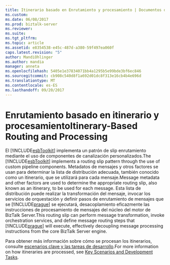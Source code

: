 ```yaml
---
title: Itinerario basado en Enrutamiento y procesamiento | Documentos de Microsoft
ms.custom: 
ms.date: 06/08/2017
ms.prod: biztalk-server
ms.reviewer: 
ms.suite: 
ms.tgt_pltfrm: 
ms.topic: article
ms.assetid: e8354538-e45c-487d-a380-59f497ea060f
caps.latest.revision: "5"
author: MandiOhlinger
ms.author: mandia
manager: anneta
ms.openlocfilehash: 5405e1e37834071bb4a1295b5e99bde3bf6ec846
ms.sourcegitcommit: cb908c540d8f1a692d01dc8f313e16cb4b4e696d
ms.translationtype: MT
ms.contentlocale: es-ES
ms.lasthandoff: 09/20/2017
---
```

# <a name="itinerary-based-routing-and-processing"></a><span data-ttu-id="9b22d-102">Enrutamiento basado en itinerario y procesamiento</span><span class="sxs-lookup"><span data-stu-id="9b22d-102">Itinerary-Based Routing and Processing</span></span>
<span data-ttu-id="9b22d-103">El [!INCLUDE[esbToolkit](../includes/esbtoolkit-md.md)] implementa un patrón de slip enrutamiento mediante el uso de componentes de canalización personalizados.</span><span class="sxs-lookup"><span data-stu-id="9b22d-103">The [!INCLUDE[esbToolkit](../includes/esbtoolkit-md.md)] implements a routing slip pattern through the use of custom pipeline components.</span></span> <span data-ttu-id="9b22d-104">Metadatos de mensajes y otros factores se usan para determinar la lista de distribución adecuada, también conocido como un itinerario, que se utilizará para cada mensaje.</span><span class="sxs-lookup"><span data-stu-id="9b22d-104">Message metadata and other factors are used to determine the appropriate routing slip, also known as an itinerary, to be used for each message.</span></span> <span data-ttu-id="9b22d-105">Esta lista de distribución puede realizar la transformación del mensaje, invocar los servicios de orquestación y definir pasos de enrutamiento de mensajes que se [!INCLUDE[prague](../includes/prague-md.md)] se ejecutará, desacoplamiento eficazmente las instrucciones de procesamiento de mensajes del núcleo del motor de BizTalk Server.</span><span class="sxs-lookup"><span data-stu-id="9b22d-105">This routing slip can perform message transformation, invoke orchestration services, and define message routing steps that [!INCLUDE[prague](../includes/prague-md.md)] will execute, effectively decoupling message processing instructions from the core BizTalk Server engine.</span></span>  
  
 <span data-ttu-id="9b22d-106">Para obtener más información sobre cómo se procesan los itinerarios, consulte [escenarios clave y las tareas de desarrollo](../esb-toolkit/key-scenarios-and-development-tasks.md).</span><span class="sxs-lookup"><span data-stu-id="9b22d-106">For more information on how itineraries are processed, see [Key Scenarios and Development Tasks](../esb-toolkit/key-scenarios-and-development-tasks.md).</span></span>